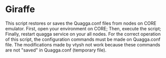 # Giraffe
This script restores or saves the Quagga.conf files from nodes on CORE emulator. First, open your environment on CORE; Then, execute the script; Finally, restart quagga service on your all nodes.
For the correct operation of this script, the configuration commands must be made on Quagga.conf file. The modifications made by vtysh not work because these commands are not "saved" in Quagga.conf (temporary file).
